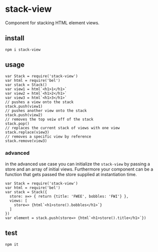 # stack-view
Component for stacking HTML element views.

## install
`npm i stack-view`

## usage

```
var Stack = require('stack-view')
var html = require('bel')
var stack = Stack()
var view1 = html`<h1>1</h1>`
var view2 = html`<h1>2</h1>`
var view3 = html`<h1>3</h1>`
// pushes a view onto the stack
stack.push(view1)
// pushes another view onto the stack
stack.push(view2)
// removes the top veiw off of the stack
stack.pop()
// replaces the current stack of views with one view
stack.replace(view3)
// removes a specific view by reference
stack.remove(view3)
```

### advanced

in the advanced use case you can initialize the `stack-view` by passing a store and an array of initial views. Furthermore your component can be a function that gets passed the store supplied at instantiation time.

```
var Stack = require('stack-view')
var html = require('bel')
var stack = Stack({
  store: x=> { return {title: 'FWEE', bobbles: 'FWI'} },
  views: [
    store=> {html`<h1>store().bobbles</h1>`}
  ]
})
var element = stack.push(store=> {html`<h1>store().title</h1>`})
```

## test
`npm it`
